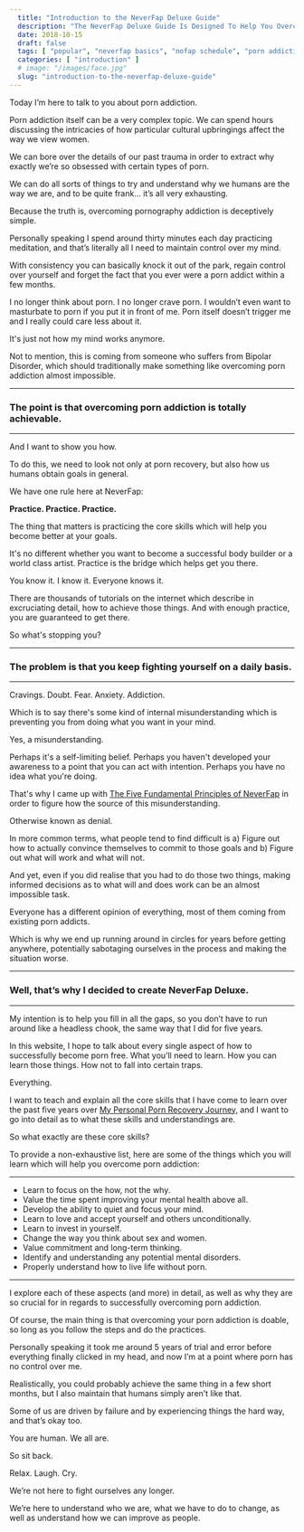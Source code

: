 ```yaml
---
  title: "Introduction to the NeverFap Deluxe Guide"
  description: "The NeverFap Deluxe Guide Is Designed To Help You Overcome Porn Addiction In The Most Effective Way Possible. Treat The Cause, Not The Symptom."
  date: 2018-10-15
  draft: false
  tags: [ "popular", "neverfap basics", "nofap schedule", "porn addiction", "addiction", "awareness", "nofap", "neverfap", "neverfap deluxe", "neverfap deluxe guide", "neverfap basics" ]
  categories: [ "introduction" ]
  # image: "/images/face.jpg"
  slug: "introduction-to-the-neverfap-deluxe-guide"
---
```


Today I’m here to talk to you about porn addiction.

Porn addiction itself can be a very complex topic. We can spend hours discussing the intricacies of how particular cultural upbringings affect the way we view women. 

We can bore over the details of our past trauma in order to extract why exactly we’re so obsessed with certain types of porn. 

We can do all sorts of things to try and understand why we humans are the way we are, and to be quite frank... it’s all very exhausting.

Because the truth is, overcoming pornography addiction is deceptively simple.

Personally speaking I spend around thirty minutes each day practicing meditation, and that’s literally all I need to maintain control over my mind. 

With consistency you can basically knock it out of the park, regain control over yourself and forget the fact that you ever were a porn addict within a few months.

I no longer think about porn. I no longer crave porn. I wouldn’t even want to masturbate to porn if you put it in front of me. Porn itself doesn’t trigger me and I really could care less about it.

It's just not how my mind works anymore.

Not to mention, this is coming from someone who suffers from Bipolar Disorder, which should traditionally make something like overcoming porn addiction almost impossible.

<hr/>

### The point is that overcoming porn addiction is totally achievable.

<hr/>

And I want to show you how.

To do this, we need to look not only at porn recovery, but also how us humans obtain goals in general.

We have one rule here at NeverFap: 

**Practice. Practice. Practice.**

The thing that matters is practicing the core skills which will help you become better at your goals.

It's no different whether you want to become a successful body builder or a world class artist. Practice is the bridge which helps get you there.

You know it. I know it. Everyone knows it. 

There are thousands of tutorials on the internet which describe in excruciating detail, how to achieve those things. And with enough practice, you are guaranteed to get there.

So what's stopping you?

<hr/>

### The problem is that you keep fighting yourself on a daily basis.

<hr/>

Cravings. Doubt. Fear. Anxiety. Addiction.

Which is to say there's some kind of internal misunderstanding which is preventing you from doing what you want in your mind. 

Yes, a misunderstanding. 

Perhaps it's a self-limiting belief. Perhaps you haven't developed your awareness to a point that you can act with intention. Perhaps you have no idea what you're doing. 

That's why I came up with <a class="link" href="/guide/the-five-fundamental-principles-of-neverfap">The Five Fundamental Principles of NeverFap</a> in order to figure how the source of this misunderstanding. 

Otherwise known as denial. 

In more common terms, what people tend to find difficult is a) Figure out how to actually convince themselves to commit to those goals and b) Figure out what will work and what will not.

And yet, even if you did realise that you had to do those two things, making informed decisions as to what will and does work can be an almost impossible task. 

Everyone has a different opinion of everything, most of them coming from existing porn addicts.

Which is why we end up running around in circles for years before getting anywhere, potentially sabotaging ourselves in the process and making the situation worse.

<hr/>

### Well, that’s why I decided to create NeverFap Deluxe.  

<hr/>

My intention is to help you fill in all the gaps, so you don’t have to run around like a headless chook, the same way that I did for five years.

In this website, I hope to talk about every single aspect of how to successfully become porn free. What you’ll need to learn. How you can learn those things. How not to fall into certain traps.

Everything.

I want to teach and explain all the core skills that I have come to learn over the past five years over <a class="link" href="/guide/my-personal-porn-recovery-journey">My Personal Porn Recovery Journey</a>, and I want to go into detail as to what these skills and understandings are.

So what exactly are these core skills?

To provide a non-exhaustive list, here are some of the things which you will learn which will help you overcome porn addiction:

<hr/>

- Learn to focus on the how, not the why.
- Value the time spent improving your mental health above all.
- Develop the ability to quiet and focus your mind.
- Learn to love and accept yourself and others unconditionally.
- Learn to invest in yourself.
- Change the way you think about sex and women.
- Value commitment and long-term thinking.
- Identify and understanding any potential mental disorders.
- Properly understand how to live life without porn.

<hr/>

I explore each of these aspects (and more) in detail, as well as why they are so crucial for in regards to successfully overcoming porn addiction.

Of course, the main thing is that overcoming your porn addiction is doable, so long as you follow the steps and do the practices.

Personally speaking it took me around 5 years of trial and error before everything finally clicked in my head, and now I’m at a point where porn has no control over me. 

Realistically, you could probably achieve the same thing in a few short months, but I also maintain that humans simply aren’t like that. 

Some of us are driven by failure and by experiencing things the hard way, and that’s okay too.

You are human. We all are.

So sit back. 

Relax. Laugh. Cry. 

We’re not here to fight ourselves any longer. 

We’re here to understand who we are, what we have to do to change, as well as understand how we can improve as people.


